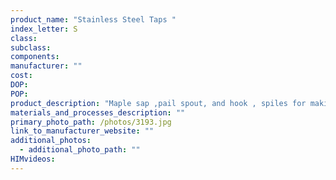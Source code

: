 ```yaml
---
product_name: "Stainless Steel Taps ­"
index_letter: S
class: 
subclass: 
components:
manufacturer: ""
cost: 
DOP: 
POP: 
product_description: "Maple sap ,pail spout, and hook , spiles for making maple syrup"
materials_and_processes_description: ""
primary_photo_path: /photos/3193.jpg
link_to_manufacturer_website: ""
additional_photos:
  - additional_photo_path: ""
HIMvideos:
---
```

